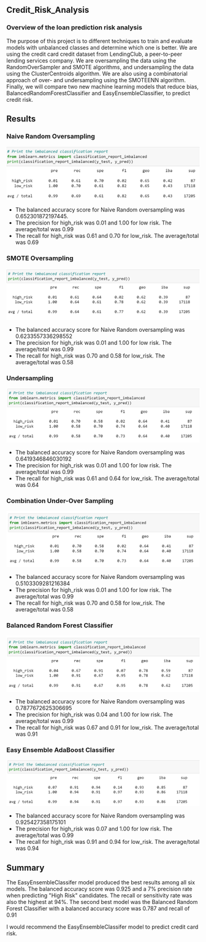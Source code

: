 ## Credit_Risk_Analysis

### Overview of the loan prediction risk analysis
The purpose of this project is to different techniques to train and evaluate models with unbalanced classes and determine which one is better. We are using the credit card credit dataset from LendingClub, a peer-to-peer lending services company. 
We are oversampling the data using the RandomOverSampler and SMOTE algorithms, and undersampling the data using the ClusterCentroids algorithm. 
We are also using a combinatorial approach of over- and undersampling using the SMOTEENN algorithm. Finally, we will compare two new machine learning models that reduce bias, BalancedRandomForestClassifier and EasyEnsembleClassifier, to predict credit risk. 


## Results
### Naive Random Oversampling
![results](Images/NRO.png)
* The balanced accuracy score for Naive Random oversampling was 0.652301872197445. 
* The precision for high_risk was 0.01 and 1.00 for low risk. The average/total was 0.99
* The recall for high_risk was 0.61 and 0.70 for low_risk. The average/total was 0.69
### SMOTE Oversampling
![results2](Images/OS.png)
* The balanced accuracy score for Naive Random oversampling was 0.6233557336298552 
* The precision for high_risk was 0.01 and 1.00 for low risk. The average/total was 0.99
* The recall for high_risk was 0.70 and 0.58 for low_risk. The average/total was 0.58
### Undersampling 
![results3](Images/US.png)
* The balanced accuracy score for Naive Random oversampling was 0.6419346846030192 
* The precision for high_risk was 0.01 and 1.00 for low risk. The average/total was 0.99
* The recall for high_risk was 0.61 and 0.64 for low_risk. The average/total was 0.64
### Combination Under-Over Sampling
![results4](Images/Combo.png)
* The balanced accuracy score for Naive Random oversampling was 0.5103309281216384 
* The precision for high_risk was 0.01 and 1.00 for low risk. The average/total was 0.99
* The recall for high_risk was 0.70 and 0.58 for low_risk. The average/total was 0.58
### Balanced Random Forest Classifier
![results5](Images/BRFC.png)
* The balanced accuracy score for Naive Random oversampling was 0.7877672625306695 
* The precision for high_risk was 0.04 and 1.00 for low risk. The average/total was 0.99
* The recall for high_risk was 0.67 and 0.91 for low_risk. The average/total was 0.91
### Easy Ensemble AdaBoost Classifier
![results6](Images/EEAC.png)
* The balanced accuracy score for Naive Random oversampling was 0.925427358175101
* The precision for high_risk was 0.07 and 1.00 for low risk. The average/total was 0.99
* The recall for high_risk was 0.91 and 0.94 for low_risk. The average/total was 0.94


## Summary
The EasyEnsembleClassifer model produced the best results among all six models. The balanced accuracy score was 0.925  and a 7% precision rate when predicting "High Risk" candidates. The recall or sensitivity rate was also the highest at 94%. 
The second best model was the Balanced Random Forest Classifier with a balanced accuracy score was 0.787 and recall of 0.91

I would recommend the EasyEnsembleClassifer model to predict credit card risk. 
